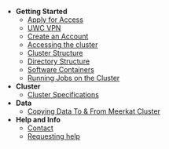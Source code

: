 - **Getting Started**
    - [Apply for Access](getting_started/apply_access.md)
    - [UWC VPN](getting_started/uwc_vpn.md)
    - [Create an Account](getting_started/create_account.md)
    - [Accessing the cluster](getting_started/accessing_cluster.md)
    - [Cluster Structure](getting_started/cluster_structure.md)
    - [Directory Structure](getting_started/directory_structure.md)
    - [Software Containers](getting_started/software_containers.md)
    - [Running Jobs on the Cluster](getting_started/submitting_jobs)
- **Cluster**
    - [Cluster Specifications](cluster/cluster_specifications.md)
- **Data**
    - [Copying Data To & From Meerkat Cluster](data/moving_data.md)
- **Help and Info**
    - [Contact](help/contact.md)
    - [Requesting help](help/requesting_help.md)
